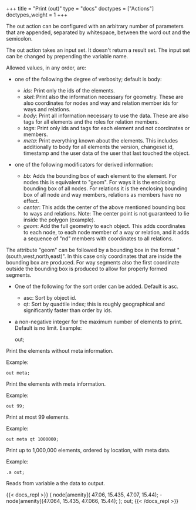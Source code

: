 +++
title = "Print (out)"
type = "docs"
doctypes = ["Actions"]
doctypes_weight = 1
+++

The out action can be configured with an arbitrary number of parameters that are appended, separated by whitespace, between the word out and the semicolon.

The out action takes an input set. It doesn't return a result set. The input set can be changed by prepending the variable name.

Allowed values, in any order, are:

- one of the following the degree of verbosity; default is body:
    - _ids_: Print only the ids of the elements.
    - _skel_: Print also the information necessary for geometry. These are also coordinates for nodes and way and relation member ids for ways and relations.
    - _body_: Print all information necessary to use the data. These are also tags for all elements and the roles for relation members.
    - _tags_: Print only ids and tags for each element and not coordinates or members.
    - _meta_: Print everything known about the elements. This includes additionally to body for all elements the version, changeset id, timestamp and the user data of the user that last touched the object.

- one of the following modificators for derived information:
    - _bb_: Adds the bounding box of each element to the element. For nodes this is equivalent to "geom". For ways it is the enclosing bounding box of all nodes. For relations it is the enclosing bounding box of all node and way members, relations as members have no effect.
    - _center_: This adds the center of the above mentioned bounding box to ways and relations. Note: The center point is not guaranteed to lie inside the polygon (example).
    - _geom_: Add the full geometry to each object. This adds coordinates to each node, to each node member of a way or relation, and it adds a sequence of "nd" members with coordinates to all relations.

The attribute "geom" can be followed by a bounding box in the format "(south,west,north,east)". In this case only coordinates that are inside the bounding box are produced. For way segments also the first coordinate outside the bounding box is produced to allow for properly formed segments.

- One of the following for the sort order can be added. Default is asc.
    - asc: Sort by object id.
    - qt: Sort by quadtile index; this is roughly geographical and significantly faster than order by ids.
- a non-negative integer for the maximum number of elements to print. Default is no limit.
Example:

    out;

Print the elements without meta information.

Example:

    out meta;

Print the elements with meta information.

Example:

    out 99;

Print at most 99 elements.

Example:

    out meta qt 1000000;

Print up to 1,000,000 elements, ordered by location, with meta data.

Example:

    .a out;

Reads from variable a the data to output.

{{< docs_repl >}}
(
node[amenity]( 47.06, 15.435,  47.07,  15.44);
-node[amenity](47.064, 15.435, 47.066, 15.44);
);
out;
{{< /docs_repl >}}
